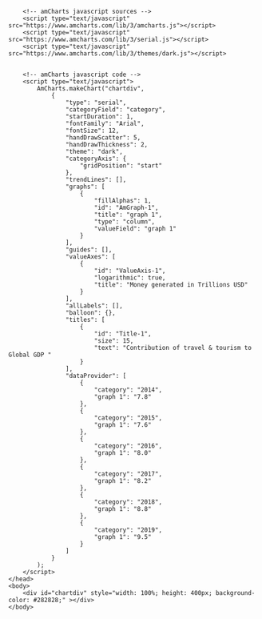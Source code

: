 <!DOCTYPE html>
<html>
	<head>
		<title>chart created with amCharts | amCharts</title>
		<meta name="description" content="chart created using amCharts live editor" />
		
		<!-- amCharts javascript sources -->
		<script type="text/javascript" src="https://www.amcharts.com/lib/3/amcharts.js"></script>
		<script type="text/javascript" src="https://www.amcharts.com/lib/3/serial.js"></script>
		<script type="text/javascript" src="https://www.amcharts.com/lib/3/themes/dark.js"></script>
		

		<!-- amCharts javascript code -->
		<script type="text/javascript">
			AmCharts.makeChart("chartdiv",
				{
					"type": "serial",
					"categoryField": "category",
					"startDuration": 1,
					"fontFamily": "Arial",
					"fontSize": 12,
					"handDrawScatter": 5,
					"handDrawThickness": 2,
					"theme": "dark",
					"categoryAxis": {
						"gridPosition": "start"
					},
					"trendLines": [],
					"graphs": [
						{
							"fillAlphas": 1,
							"id": "AmGraph-1",
							"title": "graph 1",
							"type": "column",
							"valueField": "graph 1"
						}
					],
					"guides": [],
					"valueAxes": [
						{
							"id": "ValueAxis-1",
							"logarithmic": true,
							"title": "Money generated in Trillions USD"
						}
					],
					"allLabels": [],
					"balloon": {},
					"titles": [
						{
							"id": "Title-1",
							"size": 15,
							"text": "Contribution of travel & tourism to Global GDP "
						}
					],
					"dataProvider": [
						{
							"category": "2014",
							"graph 1": "7.8"
						},
						{
							"category": "2015",
							"graph 1": "7.6"
						},
						{
							"category": "2016",
							"graph 1": "8.0"
						},
						{
							"category": "2017",
							"graph 1": "8.2"
						},
						{
							"category": "2018",
							"graph 1": "8.8"
						},
						{
							"category": "2019",
							"graph 1": "9.5"
						}
					]
				}
			);
		</script>
	</head>
	<body>
		<div id="chartdiv" style="width: 100%; height: 400px; background-color: #282828;" ></div>
	</body>
</html>
